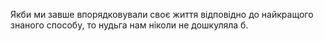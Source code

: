 Якби ми завше впорядковували своє життя відповідно до найкращого знаного способу, то нудьга нам ніколи не дошкуляла б.